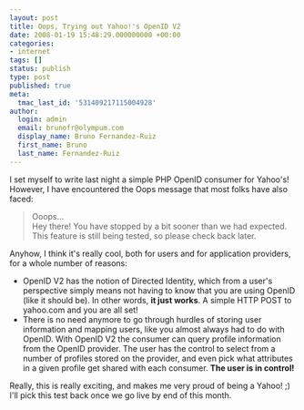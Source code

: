 ```yaml
---
layout: post
title: Oops, Trying out Yahoo!'s OpenID V2
date: 2008-01-19 15:48:29.000000000 +00:00
categories:
- internet
tags: []
status: publish
type: post
published: true
meta:
  tmac_last_id: '531409217115004928'
author:
  login: admin
  email: brunofr@olympum.com
  display_name: Bruno Fernandez-Ruiz
  first_name: Bruno
  last_name: Fernandez-Ruiz
---
```


I set myself to write last night a simple PHP OpenID consumer for
Yahoo's! However, I have encountered the Oops message that most folks
have also faced:

<blockquote><p>Ooops...<br />
Hey there! You have stopped by a bit sooner than we had expected. This feature is still being tested, so please check back later.</p></blockquote>
<p>Anyhow, I think it's really cool, both for users and for application providers, for a whole number of reasons:</p>
<ul>
<li>OpenID V2 has the notion of Directed Identity, which from a user's perspective simply means not having to know that you are using OpenID (like it should be). In other words, <strong>it just works</strong>. A simple HTTP POST to yahoo.com and you are all set!</li>
<li>There is no need anymore to go through hurdles of storing user information and mapping users, like you almost always had to do with OpenID. With OpenID V2 the consumer can query profile information from the OpenID provider. The user has the control to select from a number of profiles stored on the provider, and even pick what attributes in a given profile get shared with each consumer. <strong>The user is in control!</strong></li>
</ul>
<p>Really, this is really exciting, and makes me very proud of being a Yahoo! ;) I'll pick this test back once we go live by end of this month.</p>
